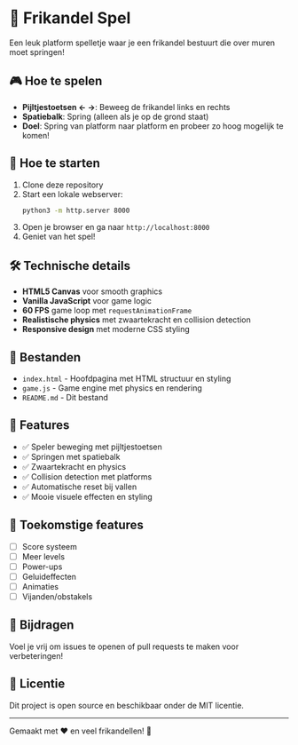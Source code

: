# 🌭 Frikandel Spel

Een leuk platform spelletje waar je een frikandel bestuurt die over muren moet springen!

## 🎮 Hoe te spelen

- **Pijltjestoetsen ← →**: Beweeg de frikandel links en rechts
- **Spatiebalk**: Spring (alleen als je op de grond staat)
- **Doel**: Spring van platform naar platform en probeer zo hoog mogelijk te komen!

## 🚀 Hoe te starten

1. Clone deze repository
2. Start een lokale webserver:
   ```bash
   python3 -m http.server 8000
   ```
3. Open je browser en ga naar `http://localhost:8000`
4. Geniet van het spel!

## 🛠️ Technische details

- **HTML5 Canvas** voor smooth graphics
- **Vanilla JavaScript** voor game logic
- **60 FPS** game loop met `requestAnimationFrame`
- **Realistische physics** met zwaartekracht en collision detection
- **Responsive design** met moderne CSS styling

## 📁 Bestanden

- `index.html` - Hoofdpagina met HTML structuur en styling
- `game.js` - Game engine met physics en rendering
- `README.md` - Dit bestand

## 🎯 Features

- ✅ Speler beweging met pijltjestoetsen
- ✅ Springen met spatiebalk
- ✅ Zwaartekracht en physics
- ✅ Collision detection met platforms
- ✅ Automatische reset bij vallen
- ✅ Mooie visuele effecten en styling

## 🔮 Toekomstige features

- [ ] Score systeem
- [ ] Meer levels
- [ ] Power-ups
- [ ] Geluideffecten
- [ ] Animaties
- [ ] Vijanden/obstakels

## 🤝 Bijdragen

Voel je vrij om issues te openen of pull requests te maken voor verbeteringen!

## 📄 Licentie

Dit project is open source en beschikbaar onder de MIT licentie.

---

Gemaakt met ❤️ en veel frikandellen! 🌭
